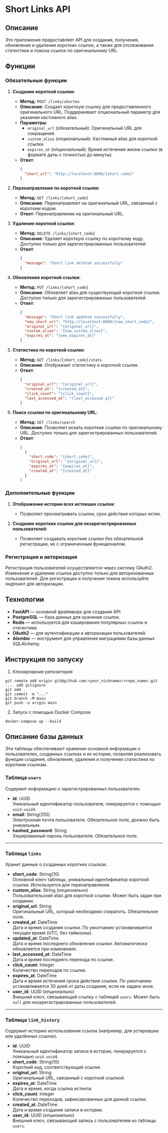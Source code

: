 # Short Links API

## Описание
Это приложение предоставляет API для создания, получения, обновления и удаления коротких ссылок, а также для отслеживания статистики и поиска ссылок по оригинальному URL.

## Функции

### Обязательные функции

1. **Создание короткой ссылки**:
   - **Метод**: `POST /links/shorten`
   - **Описание**: Создает короткую ссылку для предоставленного оригинального URL. Поддерживает опциональный параметр для указания кастомного alias.
   - **Параметры**:
     - `original_url` (обязательный): Оригинальный URL для сокращения.
     - `custom_alias` (опциональный): Кастомный alias для короткой ссылки.
     - `expires_at` (опциональный): Время истечения жизни ссылки (в формате даты с точностью до минуты).
   - **Ответ**:
     ```json
     {
       "short_url": "http://localhost:8000/{short_code}"
     }
     ```

2. **Перенаправление по короткой ссылке**:
   - **Метод**: `GET /links/{short_code}`
   - **Описание**: Перенаправляет на оригинальный URL, связанный с коротким кодом.
   - **Ответ**: Перенаправление на оригинальный URL.

3. **Удаление короткой ссылки**:
   - **Метод**: `DELETE /links/{short_code}`
   - **Описание**: Удаляет короткую ссылку по короткому коду. Доступно только для зарегистрированных пользователей.
   - **Ответ**:
     ```json
     {
       "message": "Short link deleted successfully"
     }
     ```

4. **Обновление короткой ссылки**:
   - **Метод**: `PUT /links/{short_code}`
   - **Описание**: Обновляет alias для существующей короткой ссылки. Доступно только для зарегистрированных пользователей.
   - **Ответ**:
     ```json
     {
       "message": "Short link updated successfully",
       "new_short_url": "http://localhost:8000/{new_short_code}",
       "original_url": "{original_url}",
       "custom_alias": "{new_custom_alias}",
       "expires_at": "{new_expires_at}"
     }
     ```

5. **Статистика по короткой ссылке**:
   - **Метод**: `GET /links/{short_code}/stats`
   - **Описание**: Отображает статистику о короткой ссылке. 
   - **Ответ**:
     ```json
     {
       "original_url": "{original_url}",
       "created_at": "{created_at}",
       "click_count": "{click_count}",
       "last_accessed_at": "{last_accessed_at}"
     }
     ```

6. **Поиск ссылки по оригинальному URL**:
   - **Метод**: `GET /links/search`
   - **Описание**: Позволяет искать короткие ссылки по оригинальному URL. Доступно только для зарегистрированных пользователей.
   - **Ответ**:
     ```json
     [
       {
         "short_code": "{short_code}",
         "original_url": "{original_url}",
         "expires_at": "{expires_at}",
         "created_at": "{created_at}"
       }
     ]
     ```

### Дополнительные функции

1. **Отображение истории всех истекших ссылок**:
   - Позволяет просматривать ссылки, срок действия которых истек.

2. **Создание коротких ссылок для незарегистрированных пользователей**:
   - Позволяет создавать короткие ссылки без обязательной регистрации, но с ограниченным функционалом.

### Регистрация и авторизация

Регистрация пользователей осуществляется через систему OAuth2. Изменение и удаление ссылок доступно только для авторизованных пользователей. Для регистрации и получения токена используйте эндпоинт для авторизации.

## Технологии

- **FastAPI** — основной фреймворк для создания API.
- **PostgreSQL** — база данных для хранения ссылок.
- **Redis** — используется для кэширования популярных ссылок и статистики.
- **OAuth2** — для аутентификации и авторизации пользователей.
- **Alembic** — инструмент для управления миграциями базы данных SQLAlchemy.

## Инструкция по запуску
1. Клонирование репозитория
```git init
git remote add origin git@github.com:<your_nickname>/<repo_name>.git
.... add gitignore
git add .
git commit -m "..."
git branch -M main
git push -u origin main
```

2. Запуск с помощью Docker Compose
```
docker-compose up --build
```
## Описание базы данных 

Эти таблицы обеспечивают хранение основной информации о пользователях, созданных ссылках и их истории, позволяя реализовать функции создания, обновления, удаления и получения статистики по коротким ссылкам.

### Таблица `users`

Содержит информацию о зарегистрированных пользователях.

- **id**: UUID  
  Уникальный идентификатор пользователя, генерируется с помощью `uuid.uuid4`.
- **email**: String(255)  
  Электронная почта пользователя. Обязательное поле, должно быть уникальным.
- **hashed_password**: String  
  Хэшированный пароль пользователя. Обязательное поле.

---

### Таблица `links`

Хранит данные о созданных коротких ссылках.

- **short_code**: String(10)  
  Основной ключ таблицы, уникальный идентификатор короткой ссылки. Используется для перенаправления.
- **custom_alias**: String (опционально)  
  Пользовательский alias для короткой ссылки. Может быть задан при создании.
- **original_url**: String  
  Оригинальный URL, который необходимо сократить. Обязательное поле.
- **created_at**: DateTime  
  Дата и время создания ссылки. По умолчанию устанавливается текущее время (UTC, без таймзоны).
- **updated_at**: DateTime  
  Дата и время последнего обновления ссылки. Автоматически обновляется при изменениях.
- **last_accessed_at**: DateTime  
  Дата и время последнего перехода по ссылке.
- **click_count**: Integer  
  Количество переходов по ссылке.
- **expires_at**: DateTime  
  Дата и время истечения срока действия ссылки. По умолчанию устанавливается 30 дней от даты создания, если не задано иное.
- **user_id**: UUID (опционально)  
  Внешний ключ, связывающий ссылку с таблицей `users`. Может быть `null` для незарегистрированных пользователей.

---

### Таблица `link_history`

Содержит историю использования ссылок (например, для устаревших или удалённых ссылок).

- **id**: UUID  
  Уникальный идентификатор записи в истории, генерируется с помощью `uuid.uuid4`.
- **short_code**: String(10)  
  Короткий код, соответствующий ссылке.
- **original_url**: String  
  Оригинальный URL, связанный с короткой ссылкой.
- **expires_at**: DateTime  
  Дата и время, когда ссылка истекла.
- **click_count**: Integer  
  Количество переходов, зафиксированных для данной ссылки.
- **created_at**: DateTime  
  Дата и время создания записи в истории.
- **user_id**: UUID (опционально)  
  Внешний ключ, связывающий запись с пользователем из таблицы `users`.
